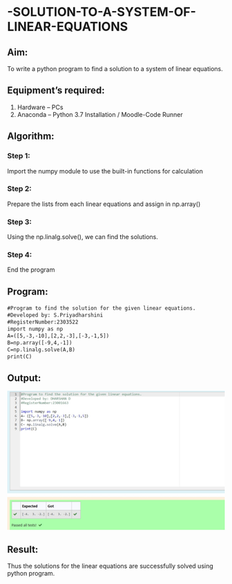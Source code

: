 # -SOLUTION-TO-A-SYSTEM-OF-LINEAR-EQUATIONS
## Aim:
To write a python program to find a solution to a system of linear equations.
## Equipment’s required:
1. 	Hardware – PCs
2. 	Anaconda – Python 3.7 Installation / Moodle-Code Runner
## Algorithm:
### Step 1: 
Import the numpy module to use the built-in functions for calculation
### Step 2: 
Prepare the lists from each linear equations and assign in np.array()
### Step 3: 
Using the np.linalg.solve(), we can find the solutions.
### Step 4: 
End the program
## Program:
```
#Program to find the solution for the given linear equations.
#Developed by: S.Priyadharshini
#RegisterNumber:2303522
import numpy as np
A=([5,-3,-10],[2,2,-3],[-3,-1,5])
B=np.array([-9,4,-1])
C=np.linalg.solve(A,B)
print(C)
```
## Output:
![OUTPUT](/output2.jpeg)
## Result: 
Thus the solutions for the linear equations are successfully solved using python program.